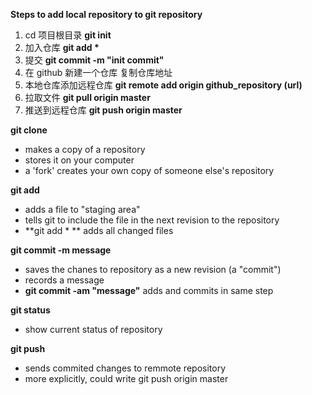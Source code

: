**Steps to add local repository to git repository**
1. cd 项目根目录
   __git init__
2. 加入仓库
   __git add *__
3. 提交
   __git commit -m "init commit"__
4. 在 github 新建一个仓库  复制仓库地址
5. 本地仓库添加远程仓库
   __git remote add origin github_repository (url)__
6. 拉取文件
   __git pull origin master__
7. 推送到远程仓库
   __git push origin master__
   

**git clone <url>**
- makes a copy of a repository
- stores it on your computer
- a 'fork' creates your own copy of someone else's repository

**git add <filename>**
- adds a file to "staging area"
- tells git to include the file in the next revision to the repository
- **git add \* ** adds all changed files

**git commit -m message**
- saves the chanes to repository as a new revision (a "commit")
- records a message
- **git commit -am "message"** adds and commits in same step

**git status**
- show current status of repository

**git push**
- sends commited changes to remmote repository
- more explicitly, could write git push origin master